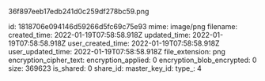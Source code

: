 36f897eeb17edb241d0c259df278bc59.png

id: 1818706e094146d59266d5fc69c75e93
mime: image/png
filename: 
created_time: 2022-01-19T07:58:58.918Z
updated_time: 2022-01-19T07:58:58.918Z
user_created_time: 2022-01-19T07:58:58.918Z
user_updated_time: 2022-01-19T07:58:58.918Z
file_extension: png
encryption_cipher_text: 
encryption_applied: 0
encryption_blob_encrypted: 0
size: 369623
is_shared: 0
share_id: 
master_key_id: 
type_: 4